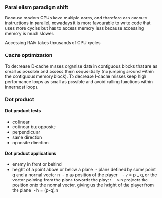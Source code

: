 ### Parallelism paradigm shift
Because modern CPUs have multiple cores, and therefore can execute instructions in parallel, nowadays it is more favourable to write code that uses more cycles but has to access memory less because accessing memory is much slower.

Accessing RAM takes thousands of CPU cycles

### Cache optimization
To decrease D-cache misses organise data in contiguous blocks that are as small as possible and access them sequentially (no jumping around within the contiguous memory block).
To decrease I-cache misses keep high performance loops as small as possible and avoid calling functions within innermost loops.

### Dot product
#### Dot product tests
- collinear
- collinear but opposite
- perpendicular
- same direction
- opposite direction

#### Dot product applications
- enemy in front or behind
- height of a point above or below a plane
    - plane defined by some point q and a normal vector n
    - p as position of the player
    - v = p _ q, or the vector pointing from the plane towards the player
    - v.n projects the position onto the normal vector, giving us the height of the player from the plane 
    - h = (p-q).n
